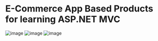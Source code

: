 # E-Commerce App Based Products for learning ASP.NET MVC
![image](https://github.com/durmazoguzhan/ProductMVC/assets/81313884/e22506de-4ceb-4cca-b27c-b923ded111df)
![image](https://github.com/durmazoguzhan/ProductMVC/assets/81313884/7a230a8c-d097-4012-8736-fd5a8cee06f1)
![image](https://github.com/durmazoguzhan/ProductMVC/assets/81313884/bb1ee728-3d71-4b6d-b567-5edb1152b9e9)

